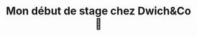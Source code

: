 ---
inProgress: false
title: "Mon début de stage chez Dwich&Co 🥪"
description: "<p>Je viens de commencer mon stage chez Dwich&Co, une entreprise de restauration rapide. Notre mission principale est de développer un site de Click & Collect pour une sandwicherie, permettant aux clients de commander en ligne et de récupérer leurs repas en magasin.</p><br><h2>Reprendre un Projet en cours</h2><br><p>Le projet avait été initié par deux autres stagiaires dans la sandwicherie aussi présent au sein d'Ynov Campus. À mon arrivée, j'ai dû m'adapter au travail déjà effectué et j'ai rapidement découvert une faille de sécurité critique : il était possible de modifier le prix d'un article pour payer moins cher. J'ai donc consacré le début de mon stage à corriger cette vulnérabilité, garantissant ainsi la sécurité et l'intégrité des transactions.</p><br><h2>Adaptation et Modernisation</h2><br><p>En examinant le travail existant, j'ai décidé de ne pas tout refaire (malgré le fait que l'envie ne m'en manquait pas...) mais de moderniser et optimiser le code actuel. Cette approche m'a permis de :</p><ul><li><strong>Gagner du Temps</strong> : En utilisant la base existante, j'ai pu me concentrer sur l'amélioration des fonctionnalités.</li><li><strong>Continuité</strong> : Respecter le travail des anciens stagiaires tout en y apportant des améliorations.</li>li><strong>Flexibilité et Évolution</strong> : Introduire des technologies modernes sans perturber l'architecture initiale.</li></ul><br><h2>Conclusion</h2><br><p>Mon début de stage chez Dwich&Co est une expérience enrichissante. Corriger une faille de sécurité et moderniser le site m'ont permis de développer des compétences techniques et professionnelles précieuses. Je suis impatient de voir le site en ligne et d'observer son impact positif sur les clients.</p>"
img_alt: Dwich&Co-logo
img_src: https://nathan.bonnell.fr/public/Dwich&Co-logo.png
link: /blog/2 # DON'T FORGET TO CHANGE THIS LINK
tags: ['Début', 'Stage', 'Python', 'Django', 'Click&Collect', 'Dwich&Co']
---